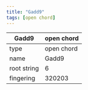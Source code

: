 ```yaml
---
title: "Gadd9"
tags: [open chord]
---
```


|Gadd9|open chord|
|---|---|
|type|open chord|
|name|Gadd9|
|root string|6|
|fingering|320203|
